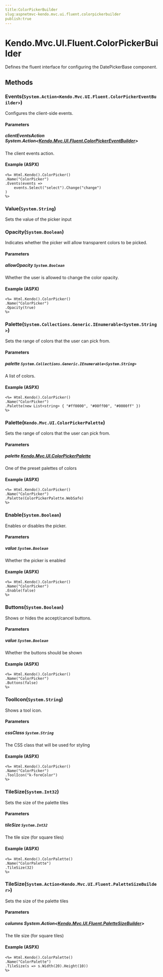 ```yaml
---
title:ColorPickerBuilder
slug:aspnetmvc-kendo.mvc.ui.fluent.colorpickerbuilder
publish:true
---
```


# Kendo.Mvc.UI.Fluent.ColorPickerBuilder
Defines the fluent interface for configuring the DatePickerBase component.



## Methods

### Events(`System.Action<Kendo.Mvc.UI.Fluent.ColorPickerEventBuilder>`)
Configures the client-side events.


#### Parameters

##### clientEventsAction System.Action<[Kendo.Mvc.UI.Fluent.ColorPickerEventBuilder](/kendo-ui/api/wrappers/aspnet-mvc/Kendo.Mvc.UI.Fluent/ColorPickerEventBuilder)>
The client events action.




#### Example (ASPX)
    <%= Html.Kendo().ColorPicker()
    .Name("ColorPicker")
    .Events(events =>
        events.Select("select").Change("change")
    )
    %>


### Value(`System.String`)
Sets the value of the picker input





### Opacity(`System.Boolean`)
Indicates whether the picker will allow transparent colors to be picked.


#### Parameters

##### allowOpacity `System.Boolean`
Whether the user is allowed to change the color opacity.




#### Example (ASPX)
    <%= Html.Kendo().ColorPicker()
    .Name("ColorPicker")
    .Opacity(true)
    %>


### Palette(`System.Collections.Generic.IEnumerable<System.String>`)
Sets the range of colors that the user can pick from.


#### Parameters

##### palette `System.Collections.Generic.IEnumerable<System.String>`
A list of colors.




#### Example (ASPX)
    <%= Html.Kendo().ColorPicker()
    .Name("ColorPicker")
    .Palette(new List<string> { "#ff0000", "#00ff00", "#0000ff" })
    %>


### Palette(`Kendo.Mvc.UI.ColorPickerPalette`)
Sets the range of colors that the user can pick from.


#### Parameters

##### palette [Kendo.Mvc.UI.ColorPickerPalette](/kendo-ui/api/wrappers/aspnet-mvc/Kendo.Mvc.UI/ColorPickerPalette)
One of the preset palettes of colors




#### Example (ASPX)
    <%= Html.Kendo().ColorPicker()
    .Name("ColorPicker")
    .Palette(ColorPickerPalette.WebSafe)
    %>


### Enable(`System.Boolean`)
Enables or disables the picker.


#### Parameters

##### value `System.Boolean`
Whether the picker is enabled




#### Example (ASPX)
    <%= Html.Kendo().ColorPicker()
    .Name("ColorPicker")
    .Enable(false)
    %>


### Buttons(`System.Boolean`)
Shows or hides the accept/cancel buttons.


#### Parameters

##### value `System.Boolean`
Whether the buttons should be shown




#### Example (ASPX)
    <%= Html.Kendo().ColorPicker()
    .Name("ColorPicker")
    .Buttons(false)
    %>


### ToolIcon(`System.String`)
Shows a tool icon.


#### Parameters

##### cssClass `System.String`
The CSS class that will be used for styling




#### Example (ASPX)
    <%= Html.Kendo().ColorPicker()
    .Name("ColorPicker")
    .ToolIcon("k-foreColor")
    %>


### TileSize(`System.Int32`)
Sets the size of the palette tiles


#### Parameters

##### tileSize `System.Int32`
The tile size (for square tiles)




#### Example (ASPX)
    <%= Html.Kendo().ColorPalette()
    .Name("ColorPalette")
    .TileSize(32)
    %>


### TileSize(`System.Action<Kendo.Mvc.UI.Fluent.PaletteSizeBuilder>`)
Sets the size of the palette tiles


#### Parameters

##### columns System.Action<[Kendo.Mvc.UI.Fluent.PaletteSizeBuilder](/kendo-ui/api/wrappers/aspnet-mvc/Kendo.Mvc.UI.Fluent/PaletteSizeBuilder)>
The tile size (for square tiles)




#### Example (ASPX)
    <%= Html.Kendo().ColorPalette()
    .Name("ColorPalette")
    .TileSize(s => s.Width(20).Height(10))
    %>



